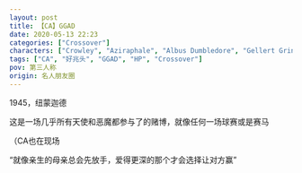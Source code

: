 ```yaml
---
layout: post
title: 【CA】GGAD
date: 2020-05-13 22:23
categories: ["Crossover"]
characters: ["Crowley", "Aziraphale", "Albus Dumbledore", "Gellert Grindelwald"]
tags: ["CA", "好兆头", "GGAD", "HP", "Crossover"]
pov: 第三人称
origin: 名人朋友圈
---
```


1945，纽蒙迦德

这是一场几乎所有天使和恶魔都参与了的赌博，就像任何一场球赛或是赛马

（CA也在现场

“就像亲生的母亲总会先放手，爱得更深的那个才会选择让对方赢”
